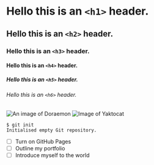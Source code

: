 # Hello this is an `<h1>` header.
## Hello this is an `<h2>` header.
### Hello this is an `<h3>` header.
#### Hello this is an `<h4>` header.
##### Hello this is an `<h5>` header.
###### Hello this is an `<h6>` header.
![An image of Doraemon](https://upload.wikimedia.org/wikipedia/en/thumb/b/bd/Doraemon_character.png/220px-Doraemon_character.png)
![Image of Yaktocat](https://octodex.github.com/images/yaktocat.png)
```
$ git init
Initialised empty Git repository.
```
- [ ] Turn on GitHub Pages
- [ ] Outline my portfolio
- [ ] Introduce myself to the world
